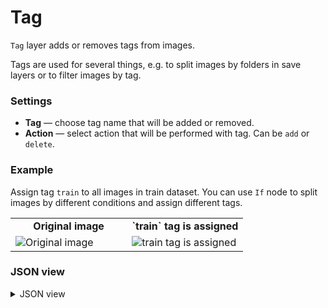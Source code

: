 # Tag

`Tag` layer adds or removes tags from images.

Tags are used for several things, e.g. to split images by folders in save layers or to filter images by tag.

### Settings

- **Tag** — choose tag name that will be added or removed.
- **Action** — select action that will be performed with tag. Can be `add` or `delete`.

### Example

Assign tag `train` to all images in train dataset. You can use `If` node to split images by different conditions and assign different tags.

<table>
<tr>
<td style="text-align:center; width:50%"><strong>Original image</strong></td>
<td style="text-align:center; width:50%"><strong>`train` tag is assigned</strong></td>
</tr>
<tr>
<td> <img src="https://github.com/supervisely-ecosystem/ml-nodes/assets/79905215/c4cad73d-2bde-4d4f-858b-f5c1144ca4ff" alt="Original image" /> </td>
<td> <img src="https://github.com/supervisely-ecosystem/ml-nodes/assets/79905215/48856f8d-0874-4385-8f62-7b116bb3ae79" alt="train tag is assigned" /> </td>
</tr>
</table>

### JSON view

<details>
<summary>JSON view</summary>
<pre>
{
  "action": "tag",
  "src": ["$data_1"],
  "dst": "$tag_2",
  "settings": {
    "tag": "train",
    "action": "add"
  }
}
</pre>
</details>
